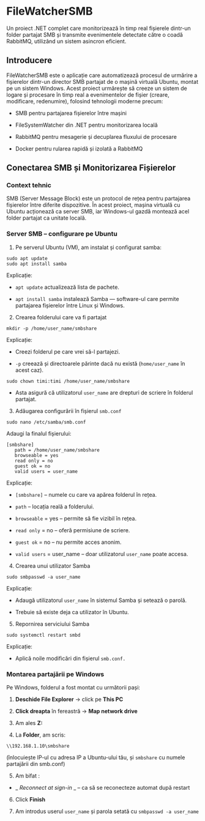 # FileWatcherSMB

Un proiect .NET complet care monitorizează în timp real fișierele dintr-un folder partajat SMB și transmite evenimentele detectate către o coadă RabbitMQ, utilizând un sistem asincron eficient.

## Introducere

FileWatcherSMB este o aplicație care automatizează procesul de urmărire a fișierelor dintr-un director SMB partajat de o mașină virtuală Ubuntu, montat pe un sistem Windows. Acest proiect urmărește să creeze un sistem de logare și procesare în timp real a evenimentelor de fișier (creare, modificare, redenumire), folosind tehnologii moderne precum:

- SMB pentru partajarea fișierelor între mașini

- FileSystemWatcher din .NET pentru monitorizarea locală

- RabbitMQ pentru mesagerie și decuplarea fluxului de procesare

- Docker pentru rularea rapidă și izolată a RabbitMQ

 ## Conectarea SMB și Monitorizarea Fișierelor

### Context tehnic

SMB (Server Message Block) este un protocol de rețea pentru partajarea fișierelor între diferite dispozitive. În acest proiect, mașina virtuală cu Ubuntu acționează ca server SMB, iar Windows-ul gazdă montează acel folder partajat ca unitate locală.

### Server SMB – configurare pe Ubuntu


1. Pe serverul Ubuntu (VM), am instalat și configurat samba:
```
sudo apt update
sudo apt install samba
```
Explicație:

* ```apt update``` actualizează lista de pachete.

* ```apt install samba``` instalează Samba — software-ul care permite partajarea fișierelor între Linux și Windows.


2. Crearea folderului care va fi partajat

```
mkdir -p /home/user_name/smbshare
```
Explicație:

* Creezi folderul pe care vrei să-l partajezi.

* ```-p``` creează și directoarele părinte dacă nu există (```home/user_name``` în acest caz).
```
sudo chown timi:timi /home/user_name/smbshare
```
* Asta asigură că utilizatorul ```user_name``` are drepturi de scriere în folderul partajat.


 3. Adăugarea configurării în fișierul ```smb.conf```

```
sudo nano /etc/samba/smb.conf
```
Adaugi la finalul fișierului:
```
[smbshare]
   path = /home/user_name/smbshare
   browseable = yes
   read only = no
   guest ok = no
   valid users = user_name
```
Explicație:

* ```[smbshare]``` – numele cu care va apărea folderul în rețea.

* ```path``` – locația reală a folderului.

* ```browseable``` = yes – permite să fie vizibil în rețea.

* ```read only``` = no – oferă permisiune de scriere.

* ```guest ok``` = no – nu permite acces anonim.

* ```valid users``` = user_name – doar utilizatorul ```user_name``` poate accesa.


 4. Crearea unui utilizator Samba

```
sudo smbpasswd -a user_name
```
Explicație:

* Adaugă utilizatorul ```user_name``` în sistemul Samba și setează o parolă.

* Trebuie să existe deja ca utilizator în Ubuntu.


 5. Repornirea serviciului Samba

```
sudo systemctl restart smbd
```
Explicație:

* Aplică noile modificări din fișierul ```smb.conf.```


### Montarea partajării pe Windows

Pe Windows, folderul a fost montat cu următorii pași:
1. **Deschide File Explorer** → click pe **This PC**

2. **Click dreapta** în fereastră → **Map network drive**

3. Am ales **Z:**

4. La **Folder**, am scris:

```
\\192.168.1.10\smbshare
```
(înlocuiește IP-ul cu adresa IP a Ubuntu-ului tău, și ```smbshare``` cu numele partajării din smb.conf)

5. Am bifat :

* _ _Reconnect at sign-in_ _ – ca să se reconecteze automat după restart


6. Click **Finish**

7. Am introdus userul ```user_name``` și parola setată cu ```smbpasswd -a user_name```

